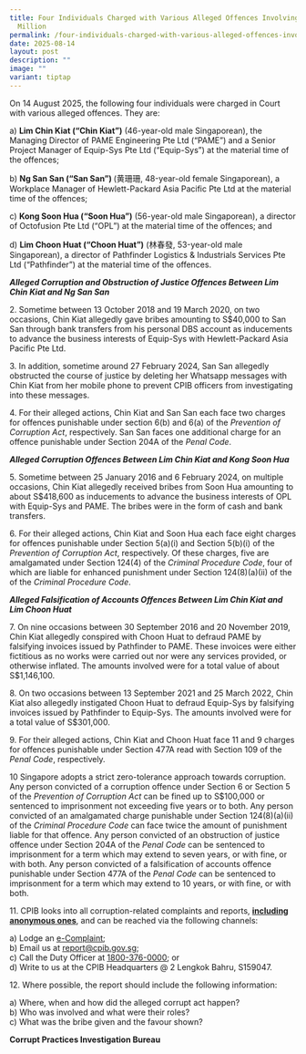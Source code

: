 ```yaml
---
title: Four Individuals Charged with Various Alleged Offences Involving Over $1
  Million
permalink: /four-individuals-charged-with-various-alleged-offences-involving-over-1-million/
date: 2025-08-14
layout: post
description: ""
image: ""
variant: tiptap
---
```

<p>On 14 August 2025, the following four individuals were charged in Court
with various alleged offences. They are:</p>
<p>a) <strong>Lim Chin Kiat (“Chin Kiat”)</strong> (46-year-old male Singaporean),
the Managing Director of PAME Engineering Pte Ltd (“PAME”) and a Senior
Project Manager of Equip-Sys Pte Ltd (“Equip-Sys”) at the material time
of the offences;</p>
<p>b) <strong>Ng San San (“San San”) </strong>(黄珊珊, 48-year-old female Singaporean),
a Workplace Manager of Hewlett-Packard Asia Pacific Pte Ltd at the material
time of the offences;</p>
<p>c) <strong>Kong Soon Hua (“Soon Hua”)</strong> (56-year-old male Singaporean),
a director of Octofusion Pte Ltd (“OPL”) at the material time of the offences;
and</p>
<p>d) <strong>Lim Choon Huat (“Choon Huat”)</strong> (林春發, 53-year-old male
Singaporean), a director of Pathfinder Logistics &amp; Industrials Services
Pte Ltd (“Pathfinder”) at the material time of the offences.</p>
<p><strong><em>Alleged Corruption and Obstruction of Justice Offences Between Lim Chin Kiat and Ng San San</em></strong>
</p>
<p>2. Sometime between 13 October 2018 and 19 March 2020, on two occasions,
Chin Kiat allegedly gave bribes amounting to S$40,000 to San San through
bank transfers from his personal DBS account as inducements to advance
the business interests of Equip-Sys with Hewlett-Packard Asia Pacific Pte
Ltd.</p>
<p>3. In addition, sometime around 27 February 2024, San San allegedly obstructed
the course of justice by deleting her Whatsapp messages with Chin Kiat
from her mobile phone to prevent CPIB officers from investigating into
these messages.</p>
<p>4. For their alleged actions, Chin Kiat and San San each face two charges
for offences punishable under section 6(b) and 6(a) of the <em>Prevention of Corruption Act</em>,
respectively. San San faces one additional charge for an offence punishable
under Section 204A of the <em>Penal Code</em>.</p>
<p><strong><em>Alleged Corruption Offences Between Lim Chin Kiat and Kong Soon Hua </em></strong>
</p>
<p>5. Sometime between 25 January 2016 and 6 February 2024, on multiple occasions,
Chin Kiat allegedly received bribes from Soon Hua amounting to about S$418,600
as inducements to advance the business interests of OPL with Equip-Sys
and PAME. The bribes were in the form of cash and bank transfers.</p>
<p>6. For their alleged actions, Chin Kiat and Soon Hua each face eight charges
for offences punishable under Section 5(a)(i) and Section 5(b)(i) of the <em>Prevention of Corruption Act</em>,
respectively. Of these charges, five are amalgamated under Section 124(4)
of the <em>Criminal Procedure Code</em>, four of which are liable for enhanced
punishment under Section 124(8)(a)(ii) of the of the <em>Criminal Procedure Code</em>.</p>
<p><strong><em>Alleged Falsification of Accounts Offences Between Lim Chin Kiat and Lim Choon Huat </em></strong>
</p>
<p>7. On nine occasions between 30 September 2016 and 20 November 2019, Chin
Kiat allegedly conspired with Choon Huat to defraud PAME by falsifying
invoices issued by Pathfinder to PAME. These invoices were either fictitious
as no works were carried out nor were any services provided, or otherwise
inflated. The amounts involved were for a total value of about S$1,146,100.</p>
<p>8. On two occasions between 13 September 2021 and 25 March 2022, Chin
Kiat also allegedly instigated Choon Huat to defraud Equip-Sys by falsifying
invoices issued by Pathfinder to Equip-Sys. The amounts involved were for
a total value of S$301,000.</p>
<p>9. For their alleged actions, Chin Kiat and Choon Huat face 11 and 9 charges
for offences punishable under Section 477A read with Section 109 of the <em>Penal Code</em>,
respectively.</p>
<p>10 Singapore adopts a strict zero-tolerance approach towards corruption.
Any person convicted of a corruption offence under Section 6 or Section
5 of the <em>Prevention of Corruption Act</em> can be fined up to S$100,000
or sentenced to imprisonment not exceeding five years or to both. Any person
convicted of an amalgamated charge punishable under Section 124(8)(a)(ii)
of the <em>Criminal Procedure Code</em> can face twice the amount of punishment
liable for that offence. Any person convicted of an obstruction of justice
offence under Section 204A of the <em>Penal Code</em> can be sentenced to
imprisonment for a term which may extend to seven years, or with fine,
or with both. Any person convicted of a falsification of accounts offence
punishable under Section 477A of the <em>Penal Code</em> can be sentenced
to imprisonment for a term which may extend to 10 years, or with fine,
or with both.</p>
<p>11. CPIB looks into all corruption-related complaints and reports, <strong><u>including anonymous ones</u></strong>,
and can be reached via the following channels:</p>
<p>a) Lodge an <a href="https://www.cpib.gov.sg/e-services/e-complaint-for-corrupt-conduct/" rel="noopener nofollow" target="_blank"><u>e-Complaint</u></a>;
<br>b) Email us at <a href="mailto:report@cpib.gov.sg" rel="noopener noreferrer nofollow" target="_blank"><u>report@cpib.gov.sg</u></a>;&nbsp;
<br>c) Call the Duty Officer at <a href="tel:1800-376-0000" rel="noopener noreferrer nofollow" target="_blank"><u>1800-376-0000</u></a>; or
<br>d) Write to us at the CPIB Headquarters @ 2 Lengkok Bahru, S159047.</p>
<p>12. Where possible, the report should include the following information:</p>
<p>a) Where, when and how did the alleged corrupt act happen?
<br>b) Who was involved and what were their roles?
<br>c) What was the bribe given and the favour shown?</p>
<p><strong>Corrupt Practices Investigation Bureau</strong>
</p>